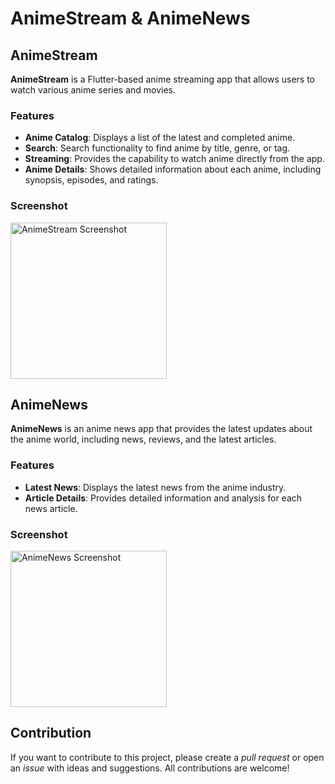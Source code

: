 # AnimeStream & AnimeNews

## AnimeStream

**AnimeStream** is a Flutter-based anime streaming app that allows users to watch various anime series and movies.

### Features

- **Anime Catalog**: Displays a list of the latest and completed anime.
- **Search**: Search functionality to find anime by title, genre, or tag.
- **Streaming**: Provides the capability to watch anime directly from the app.
- **Anime Details**: Shows detailed information about each anime, including synopsis, episodes, and ratings.

### Screenshot

<img src="https://i.ibb.co/5xL1XX0/photo-2024-08-02-22-09-31.jpg" width="250" alt="AnimeStream Screenshot">

## AnimeNews

**AnimeNews** is an anime news app that provides the latest updates about the anime world, including news, reviews, and the latest articles.

### Features

- **Latest News**: Displays the latest news from the anime industry.
- **Article Details**: Provides detailed information and analysis for each news article.

### Screenshot

<img src="https://i.ibb.co/bXbCvqb/photo-2024-08-02-22-09-31-2.jpg" width="250" alt="AnimeNews Screenshot">

## Contribution

If you want to contribute to this project, please create a *pull request* or open an *issue* with ideas and suggestions. All contributions are welcome!
